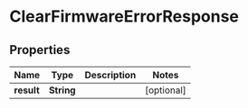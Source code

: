 

# ClearFirmwareErrorResponse


## Properties

Name | Type | Description | Notes
------------ | ------------- | ------------- | -------------
**result** | **String** |  |  [optional]



